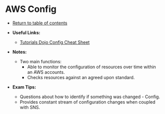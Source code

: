 # AWS Config

* [Return to table of contents](../../../README.md)

* **Useful Links:**
  * [Tutorials Dojo Config Cheat Sheet](https://tutorialsdojo.com/aws-config/)

* **Notes:**
  * Two main functions:
    * Able to monitor the configuration of resources over time within an AWS accounts.
    * Checks resources against an agreed upon standard.

* **Exam Tips:**
  * Questions about how to identify if something was changed - Config.
  * Provides constant stream of configuration changes when coupled with SNS.

